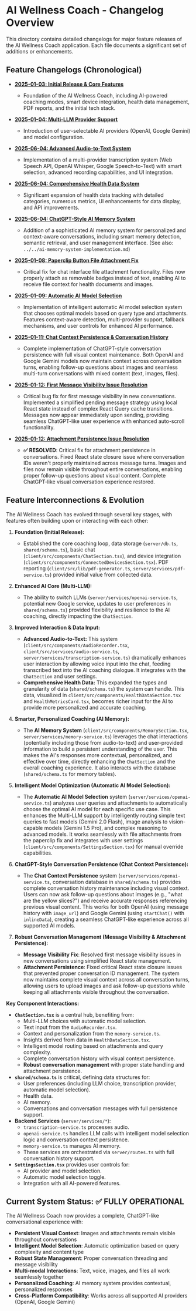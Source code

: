 
# AI Wellness Coach - Changelog Overview

This directory contains detailed changelogs for major feature releases of the AI Wellness Coach application. Each file documents a significant set of additions or enhancements.

## Feature Changelogs (Chronological)

*   **[2025-01-03: Initial Release & Core Features](./01-initial-release-2025-01-03.md)**
    *   Foundation of the AI Wellness Coach, including AI-powered coaching modes, smart device integration, health data management, PDF reports, and the initial tech stack.

*   **[2025-01-04: Multi-LLM Provider Support](./02-multi-llm-support-2025-01-04.md)**
    *   Introduction of user-selectable AI providers (OpenAI, Google Gemini) and model configuration.

*   **[2025-06-04: Advanced Audio-to-Text System](./03-advanced-audio-to-text-2025-06-04.md)**
    *   Implementation of a multi-provider transcription system (Web Speech API, OpenAI Whisper, Google Speech-to-Text) with smart selection, advanced recording capabilities, and UI integration.

*   **[2025-06-04: Comprehensive Health Data System](./04-comprehensive-health-data-2025-06-04.md)**
    *   Significant expansion of health data tracking with detailed categories, numerous metrics, UI enhancements for data display, and API improvements.

*   **[2025-06-04: ChatGPT-Style AI Memory System](./05-ai-memory-system-2025-06-04.md)**
    *   Addition of a sophisticated AI memory system for personalized and context-aware conversations, including smart memory detection, semantic retrieval, and user management interface. (See also: `../../ai-memory-system-implementation.md`)

*   **[2025-01-08: Paperclip Button File Attachment Fix](./06-paperclip-attachment-fix-2025-01-08.md)**
    *   Critical fix for chat interface file attachment functionality. Files now properly attach as removable badges instead of text, enabling AI to receive file context for health documents and images.

*   **[2025-01-09: Automatic AI Model Selection](./07-ai-model-auto-selector-2025-01-09.md)**
    *   Implementation of intelligent automatic AI model selection system that chooses optimal models based on query type and attachments. Features context-aware detection, multi-provider support, fallback mechanisms, and user controls for enhanced AI performance.

*   **[2025-01-11: Chat Context Persistence & Conversation History](./08-chat-context-persistence-2025-01-11.md)**
    *   Complete implementation of ChatGPT-style conversation persistence with full visual context maintenance. Both OpenAI and Google Gemini models now maintain context across conversation turns, enabling follow-up questions about images and seamless multi-turn conversations with mixed content (text, images, files).

*   **[2025-01-12: First Message Visibility Issue Resolution](./09-first-message-visibility-issue-2025-01-12.md)**
    *   Critical bug fix for first message visibility in new conversations. Implemented a simplified pending message strategy using local React state instead of complex React Query cache transitions. Messages now appear immediately upon sending, providing seamless ChatGPT-like user experience with enhanced auto-scroll functionality.

*   **[2025-01-12: Attachment Persistence Issue Resolution](./10-attachment-persistence-issue-2025-01-12.md)**
    *   **✅ RESOLVED**: Critical fix for attachment persistence in conversations. Fixed React state closure issue where conversation IDs weren't properly maintained across message turns. Images and files now remain visible throughout entire conversations, enabling proper follow-up questions about visual content. Complete ChatGPT-like visual conversation experience restored.

## Feature Interconnections & Evolution

The AI Wellness Coach has evolved through several key stages, with features often building upon or interacting with each other:

1.  **Foundation (Initial Release):**
    *   Established the core coaching loop, data storage (`server/db.ts`, `shared/schema.ts`), basic chat (`client/src/components/ChatSection.tsx`), and device integration (`client/src/components/ConnectedDevicesSection.tsx`). PDF reporting (`client/src/lib/pdf-generator.ts`, `server/services/pdf-service.ts`) provided initial value from collected data.

2.  **Enhanced AI Core (Multi-LLM):**
    *   The ability to switch LLMs (`server/services/openai-service.ts`, potential new Google service, updates to user preferences in `shared/schema.ts`) provided flexibility and resilience to the AI coaching, directly impacting the `ChatSection`.

3.  **Improved Interaction & Data Input:**
    *   **Advanced Audio-to-Text:** This system (`client/src/components/AudioRecorder.tsx`, `client/src/services/audio-service.ts`, `server/services/transcription-service.ts`) dramatically enhances user interaction by allowing voice input into the chat, feeding transcribed text into the AI coaching dialogue. It integrates with the `ChatSection` and user settings.
    *   **Comprehensive Health Data:** This expanded the types and granularity of data (`shared/schema.ts`) the system can handle. This data, visualized in `client/src/components/HealthDataSection.tsx` and `HealthMetricsCard.tsx`, becomes richer input for the AI to provide more personalized and accurate coaching.

4.  **Smarter, Personalized Coaching (AI Memory):**
    *   The **AI Memory System** (`client/src/components/MemorySection.tsx`, `server/services/memory-service.ts`) leverages the chat interactions (potentially including those from audio-to-text) and user-provided information to build a persistent understanding of the user. This makes the AI's responses more contextual, personalized, and effective over time, directly enhancing the `ChatSection` and the overall coaching experience. It also interacts with the database (`shared/schema.ts` for memory tables).

5.  **Intelligent Model Optimization (Automatic AI Model Selection):**
    *   The **Automatic AI Model Selection** system (`server/services/openai-service.ts`) analyzes user queries and attachments to automatically choose the optimal AI model for each specific use case. This enhances the Multi-LLM support by intelligently routing simple text queries to fast models (Gemini 2.0 Flash), image analysis to vision-capable models (Gemini 1.5 Pro), and complex reasoning to advanced models. It works seamlessly with file attachments from the paperclip fix and integrates with user settings (`client/src/components/SettingsSection.tsx`) for manual override capabilities.

6.  **ChatGPT-Style Conversation Persistence (Chat Context Persistence):**
    *   The **Chat Context Persistence** system (`server/services/openai-service.ts`, conversation database in `shared/schema.ts`) provides complete conversation history maintenance including visual context. Users can now ask follow-up questions about images (e.g., "what are the yellow slices?") and receive accurate responses referencing previous visual content. This works for both OpenAI (using message history with `image_url`) and Google Gemini (using `startChat()` with `inlineData`), creating a seamless ChatGPT-like experience across all supported AI models.

7.  **Robust Conversation Management (Message Visibility & Attachment Persistence):**
    *   **Message Visibility Fix**: Resolved first message visibility issues in new conversations using simplified React state management.
    *   **Attachment Persistence**: Fixed critical React state closure issues that prevented proper conversation ID management. The system now maintains complete visual context across all conversation turns, allowing users to upload images and ask follow-up questions while keeping all attachments visible throughout the conversation.

**Key Component Interactions:**

*   **`ChatSection.tsx`** is a central hub, benefiting from:
    *   Multi-LLM choices with automatic model selection.
    *   Text input from the `AudioRecorder.tsx`.
    *   Context and personalization from the `memory-service.ts`.
    *   Insights derived from data in `HealthDataSection.tsx`.
    *   Intelligent model routing based on attachments and query complexity.
    *   Complete conversation history with visual context persistence.
    *   **Robust conversation management** with proper state handling and attachment persistence.
*   **`shared/schema.ts`** is critical, defining data structures for:
    *   User preferences (including LLM choice, transcription provider, automatic model selection).
    *   Health data.
    *   AI memory.
    *   Conversations and conversation messages with full persistence support.
*   **Backend Services** (`server/services/*`):
    *   `transcription-service.ts` processes audio.
    *   `openai-service.ts` handles LLM calls with intelligent model selection logic and conversation context persistence.
    *   `memory-service.ts` manages AI memory.
    *   These services are orchestrated via `server/routes.ts` with full conversation history support.
*   **`SettingsSection.tsx`** provides user controls for:
    *   AI provider and model selection.
    *   Automatic model selection toggle.
    *   Integration with all AI-powered features.

## Current System Status: ✅ **FULLY OPERATIONAL**

The AI Wellness Coach now provides a complete, ChatGPT-like conversational experience with:
- **Persistent Visual Context**: Images and attachments remain visible throughout conversations
- **Intelligent Model Selection**: Automatic optimization based on query complexity and content type
- **Robust State Management**: Proper conversation threading and message visibility
- **Multi-modal Interactions**: Text, voice, images, and files all work seamlessly together
- **Personalized Coaching**: AI memory system provides contextual, personalized responses
- **Cross-Platform Compatibility**: Works across all supported AI providers (OpenAI, Google Gemini)
